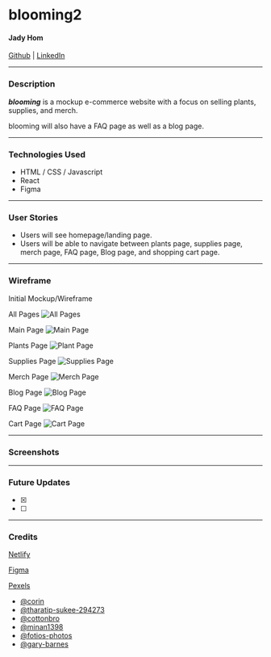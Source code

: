 # blooming2

#### Jady Hom

[Github](https://github.com/jadyhome) | [LinkedIn](www.linkedin.com/in/jadyhom)

---

### Description

**_blooming_** is a mockup e-commerce website with a focus on selling plants, supplies, and merch.

blooming will also have a FAQ page as well as a blog page.

<!-- Check out my deployed website here → [blooming]() -->

---

### Technologies Used

- HTML / CSS / Javascript
- React
- Figma

---

### User Stories

- Users will see homepage/landing page.
- Users will be able to navigate between plants page, supplies page, merch page, FAQ page, Blog page, and shopping cart page.

---

### Wireframe

Initial Mockup/Wireframe

All Pages
![All Pages](assets/allpages.jpg)

Main Page
![Main Page](assets/mainpage.png)

Plants Page
![Plant Page](assets/plantspage.png)

Supplies Page
![Supplies Page](assets/suppliespage.png)

Merch Page
![Merch Page](assets/merchpage.png)

Blog Page
![Blog Page](assets/blogpage.png)

FAQ Page
![FAQ Page](assets/faqpage.png)

Cart Page
![Cart Page](assets/cartpage.png)

---

### Screenshots

<!-- Final Mockup/Wireframe -->

<!-- Home Page
![Home Page]() -->

---

### Future Updates

- [x]
- [ ]

---

### Credits

[Netlify](https://www.netlify.com/)

[Figma](https://www.figma.com)

[Pexels](https://www.pexels.com/)
- [@corin](https://www.pexels.com/@corin)
- [@tharatip-sukee-294273](https://www.pexels.com/@tharatip-sukee-294273)
- [@cottonbro](https://www.pexels.com/@cottonbro)
- [@minan1398](https://www.pexels.com/@minan1398)
- [@fotios-photos](https://www.pexels.com/@fotios-photos)
- [@gary-barnes](https://www.pexels.com/@gary-barnes)